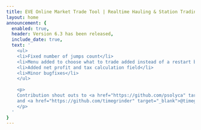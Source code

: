 ```yaml
---
title: EVE Online Market Trade Tool | Realtime Hauling & Station Trading
layout: home
announcement: {
  enabled: true,
  header: Version 6.3 has been released,
  include_date: true,
  text: '
    <ul>
    <li>Fixed number of jumps count</li>
    <li>Menu added to choose what to trade added instead of a restart button</li>
    <li>Added net profit and tax calculation field</li>
    <li>Minor bugfixes</li>
    </ul>
    
    <p>
    Contribution shout outs to <a href="https://github.com/psolyca" target="_blank">@psolyca</a> 
    and <a href="https://github.com/timegrinder" target="_blank">@timegrinder</a>
    </p>
  '
}
---
```

